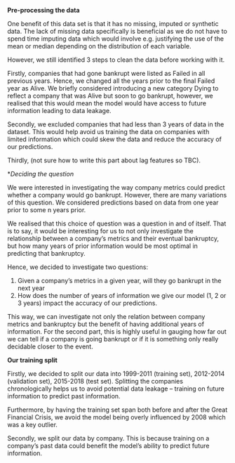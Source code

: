 **Pre-processing the data**

One benefit of this data set is that it has no missing, imputed or synthetic data. The lack of missing data specifically is beneficial as we do not have to spend time imputing data which would involve e.g. justifying the use of the mean or median depending on the distribution of each variable. 

However, we still identified 3 steps to clean the data before working with it. 

Firstly, companies that had gone bankrupt were listed as Failed in all previous years. Hence, we changed all the years prior to the final Failed year as Alive. We briefly considered introducing a new category Dying to reflect a company that was Alive but soon to go bankrupt, however, we realised that this would mean the model would have access to future information leading to data leakage.

Secondly, we excluded companies that had less than 3 years of data in the dataset. This would help avoid us training the data on companies with limited information which could skew the data and reduce the accuracy of our predictions.

Thirdly, (not sure how to write this part about lag features so TBC).

**Deciding the question*

We were interested in investigating the way company metrics could predict whether a company would go bankrupt. However, there are many variations of this question. We considered predictions based on data from one year prior to some n years prior.

We realised that this choice of question was a question in and of itself. That is to say, it would be interesting for us to not only investigate the relationship between a company’s metrics and their eventual bankruptcy, but how many years of prior information would be most optimal in predicting that bankruptcy.

Hence, we decided to investigate two questions:

1.	Given a company’s metrics in a given year, will they go bankrupt in the next year
2.	How does the number of years of information we give our model (1, 2 or 3 years) impact the accuracy of our predictions.


This way, we can investigate not only the relation between company metrics and bankruptcy but the benefit of having additional years of information. For the second part, this is highly useful in gauging how far out we can tell if a company is going bankrupt or if it is something only really decidable closer to the event.

**Our training split** 

Firstly, we decided to split our data into 1999-2011 (training set), 2012-2014 (validation set), 2015-2018 (test set). Splitting the companies chronologically helps us to avoid potential data leakage – training on future information to predict past information. 

Furthermore, by having the training set span both before and after the Great Financial Crisis, we avoid the model being overly influenced by 2008 which was a key outlier. 

Secondly, we split our data by company. This is because training on a company’s past data could benefit the model’s ability to predict future information.


